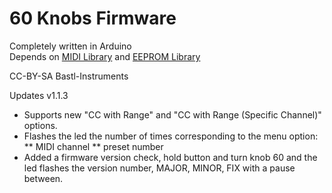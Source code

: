 # 60 Knobs Firmware

Completely written in Arduino  
Depends on [MIDI Library](https://playground.arduino.cc/Main/MIDILibrary) and [EEPROM Library](https://www.arduino.cc/en/Reference/EEPROM)

CC-BY-SA Bastl-Instruments

Updates v1.1.3

* Supports new "CC with Range" and "CC with Range (Specific Channel)" options.
* Flashes the led the number of times corresponding to the menu option:
  ** MIDI channel
  ** preset number
* Added a firmware version check, hold button and turn knob 60 and the led flashes the version number, MAJOR, MINOR, FIX with a pause between.
